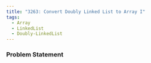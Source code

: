 ```yaml
---
title: "3263: Convert Doubly Linked List to Array I"
tags:
  - Array
  - LinkedList
  - Doubly-LinkedList
---
```

### Problem Statement


